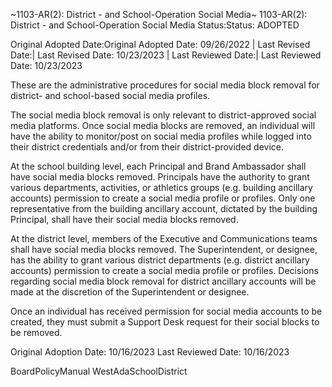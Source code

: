 ~1103-AR(2): District - and School-Operation Social Media~
 1103-AR(2): District - and School-Operation Social Media Status:Status: ADOPTED


Original Adopted Date:Original Adopted Date: 09/26/2022 | Last Revised Date:| Last Revised Date: 10/23/2023 | Last Reviewed Date:| Last Reviewed Date: 10/23/2023

These are the administrative procedures for social media block removal for district- and school-based social media
profiles.

The social media block removal is only relevant to district-approved social media platforms. Once social media blocks
are removed, an individual will have the ability to monitor/post on social media profiles while logged into their
district credentials and/or from their district-provided device.

At the school building level, each Principal and Brand Ambassador shall have social media blocks removed. Principals
have the authority to grant various departments, activities, or athletics groups (e.g. building ancillary accounts)
permission to create a social media profile or profiles. Only one representative from the building ancillary account,
dictated by the building Principal, shall have their social media blocks removed.

At the district level, members of the Executive and Communications teams shall have social media blocks removed.
The Superintendent, or designee, has the ability to grant various district departments (e.g. district ancillary accounts)
permission to create a social media profile or profiles. Decisions regarding social media block removal for district
ancillary accounts will be made at the discretion of the Superintendent or designee.

Once an individual has received permission for social media accounts to be created, they must submit a Support
Desk request for their social blocks to be removed.

Original Adoption Date: 10/16/2023
Last Reviewed Date: 10/16/2023


BoardPolicyManual
WestAdaSchoolDistrict


